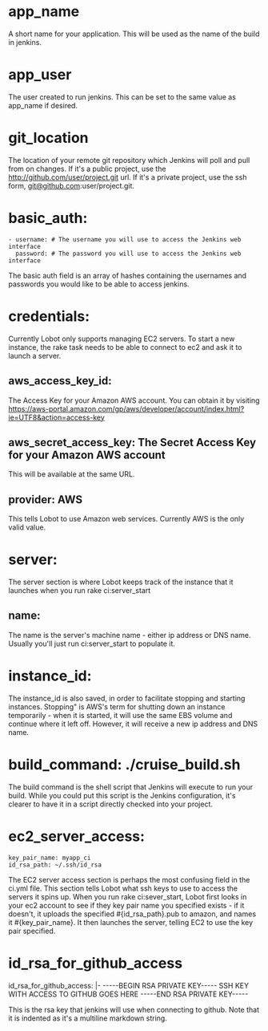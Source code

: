 # app_name
A short name for your application.  This will be used as the name of the build in jenkins.

# app_user
The user created to run jenkins.  This can be set to the same value as app_name if desired.

# git_location
The location of your remote git repository which Jenkins will poll and pull from on changes.  If it's a public project, use the http://github.com/user/project.git url.  If it's a private project, use the ssh form, git@github.com:user/project.git.

# basic_auth:
	- username: # The username you will use to access the Jenkins web interface
	  password: # The password you will use to access the Jenkins web interface
The basic auth field is an array of hashes containing the usernames and passwords you would like to be able to access jenkins.

# credentials:
Currently Lobot only supports managing EC2 servers. To start a new instance, the rake task needs to be able to connect to ec2 and ask it to launch a server.
##  aws_access_key_id:
The Access Key for your Amazon AWS account.  You can obtain it by visiting 
https://aws-portal.amazon.com/gp/aws/developer/account/index.html?ie=UTF8&action=access-key
##  aws_secret_access_key: The Secret Access Key for your Amazon AWS account
This will be available at the same URL.
##  provider: AWS
This tells Lobot to use Amazon web services.  Currently AWS is the only valid value.

# server:
The server section is where Lobot keeps track of the instance that it launches when you run rake ci:server_start
##  name:
The name is the server's machine name - either ip address or DNS name.  Usually you'll just run ci:server_start to populate it.
#  instance_id:
The instance_id is also saved, in order to facilitate stopping and starting instances.  Stopping" is AWS's term for shutting down an instance temporarily - when it is started, it will use the same EBS volume and continue where it left off.  However, it will receive a new ip address and DNS name.

# build_command: ./cruise_build.sh
The build command is the shell script that Jenkins will execute to run your build.  While you could put this script is the Jenkins configuration, it's clearer to have it in a script directly checked into your project.

# ec2_server_access: 
	key_pair_name: myapp_ci
	id_rsa_path: ~/.ssh/id_rsa

The EC2 server access section is perhaps the most confusing field in the ci.yml file. This section tells Lobot what ssh keys to use to access the servers it spins up.  When you run rake ci:sever_start, Lobot first looks in your ec2 account to see if they key pair name you specified exists - if it doesn't, it uploads the specified #{id_rsa_path}.pub to amazon, and names it #{key_pair_name}.  It then launches the server, telling EC2 to use the key pair specified.

# id_rsa_for_github_access
id_rsa_for_github_access: |-
  -----BEGIN RSA PRIVATE KEY-----
  SSH KEY WITH ACCESS TO GITHUB GOES HERE
  -----END RSA PRIVATE KEY-----

This is the rsa key that jenkins will use when connecting to github. Note that it is indented as it's a multiline markdown string.